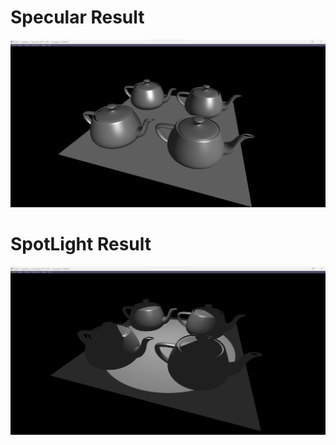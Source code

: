 # Specular Result

<p align="center">
  <img  src="images/img2.png">
</p>

# SpotLight Result

<p align="center">
  <img  src="images/img.png">
</p>